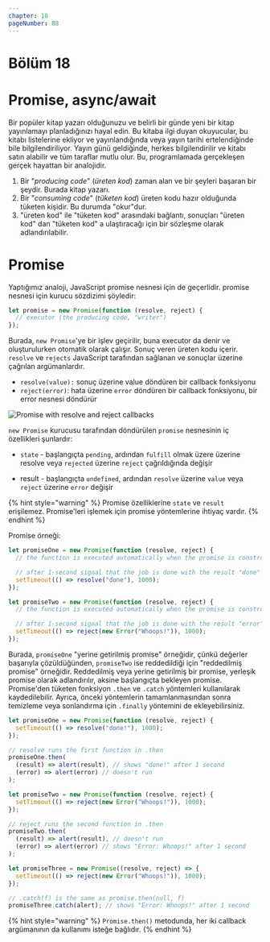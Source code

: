 ```yaml
---
chapter: 18
pageNumber: 88
---
```


# Bölüm 18

# Promise, async/await

Bir popüler kitap yazarı olduğunuzu ve belirli bir günde yeni bir kitap yayınlamayı planladığınızı hayal edin. Bu kitaba ilgi duyan okuyucular, bu kitabı listelerine ekliyor ve yayınlandığında veya yayın tarihi ertelendiğinde bile bilgilendiriliyor. Yayın günü geldiğinde, herkes bilgilendirilir ve kitabı satın alabilir ve tüm taraflar mutlu olur. Bu, programlamada gerçekleşen gerçek hayattan bir analojidir.

1. Bir "_producing code_" (_üreten kod_) zaman alan ve bir şeyleri başaran bir şeydir. Burada kitap yazarı.
2. Bir "_consuming code_" (_tüketen kod_) üreten kodu hazır olduğunda tüketen kişidir. Bu durumda "okur"dur.
3. "üreten kod" ile "tüketen kod" arasındaki bağlantı, sonuçları "üreten kod" dan "tüketen kod" a ulaştıracağı için bir sözleşme olarak adlandırılabilir.

# Promise

Yaptığımız analoji, JavaScript promise nesnesi için de geçerlidir. promise nesnesi için kurucu sözdizimi şöyledir:

```javascript
let promise = new Promise(function (resolve, reject) {
  // executor (the producing code, "writer")
});
```

Burada, `new Promise`'ye bir işlev geçirilir, buna executor da denir ve oluşturulurken otomatik olarak çalışır. Sonuç veren üreten kodu içerir. `resolve` ve `rejects` JavaScript tarafından sağlanan ve sonuçlar üzerine çağrılan argümanlardır.

- `resolve(value):` sonuç üzerine value döndüren bir callback fonksiyonu
- `reject(error)`: hata üzerine `error` döndüren bir callback fonksiyonu, bir error nesnesi döndürür

![Promise with resolve and reject callbacks](../../.gitbook/assets/async_await.png)

`new Promise` kurucusu tarafından döndürülen `promise` nesnesinin iç özellikleri şunlardır:

- `state` - başlangıçta `pending`, ardından `fulfill` olmak üzere üzerine resolve veya `rejected` üzerine `reject` çağrıldığında değişir

- result - başlangıçta `undefined`, ardından `resolve` üzerine `value` veya `reject` üzerine `error` değişir

{% hint style="warning" %}
Promise özelliklerine `state` ve `result` erişilemez. Promise'leri işlemek için promise yöntemlerine ihtiyaç vardır.
{% endhint %}

Promise örneği:

```javascript
let promiseOne = new Promise(function (resolve, reject) {
  // the function is executed automatically when the promise is constructed

  // after 1-second signal that the job is done with the result "done"
  setTimeout(() => resolve("done"), 1000);
});

let promiseTwo = new Promise(function (resolve, reject) {
  // the function is executed automatically when the promise is constructed

  // after 1-second signal that the job is done with the result "error"
  setTimeout(() => reject(new Error("Whoops!")), 1000);
});
```

Burada, `promiseOne` "yerine getirilmiş promise" örneğidir, çünkü değerler başarıyla çözüldüğünden, `promiseTwo` ise reddedildiği için "reddedilmiş promise" örneğidir. Reddedilmiş veya yerine getirilmiş bir promise, yerleşik promise olarak adlandırılır, aksine başlangıçta bekleyen promise. Promise'den tüketen fonksiyon `.then` ve `.catch` yöntemleri kullanılarak kaydedilebilir. Ayrıca, önceki yöntemlerin tamamlanmasından sonra temizleme veya sonlandırma için `.finally` yöntemini de ekleyebilirsiniz.

```javascript
let promiseOne = new Promise(function (resolve, reject) {
  setTimeout(() => resolve("done!"), 1000);
});

// resolve runs the first function in .then
promiseOne.then(
  (result) => alert(result), // shows "done!" after 1 second
  (error) => alert(error) // doesn't run
);

let promiseTwo = new Promise(function (resolve, reject) {
  setTimeout(() => reject(new Error("Whoops!")), 1000);
});

// reject runs the second function in .then
promiseTwo.then(
  (result) => alert(result), // doesn't run
  (error) => alert(error) // shows "Error: Whoops!" after 1 second
);

let promiseThree = new Promise((resolve, reject) => {
  setTimeout(() => reject(new Error("Whoops!")), 1000);
});

// .catch(f) is the same as promise.then(null, f)
promiseThree.catch(alert); // shows "Error: Whoops!" after 1 second
```

{% hint style="warning" %}
`Promise.then()` metodunda, her iki callback argümanının da kullanımı isteğe bağlıdır.
{% endhint %}
